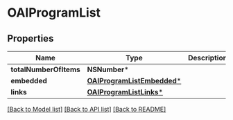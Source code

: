 # OAIProgramList

## Properties
Name | Type | Description | Notes
------------ | ------------- | ------------- | -------------
**totalNumberOfItems** | **NSNumber*** |  | [optional] 
**embedded** | [**OAIProgramListEmbedded***](OAIProgramListEmbedded.md) |  | [optional] 
**links** | [**OAIProgramListLinks***](OAIProgramListLinks.md) |  | [optional] 

[[Back to Model list]](../README.md#documentation-for-models) [[Back to API list]](../README.md#documentation-for-api-endpoints) [[Back to README]](../README.md)


